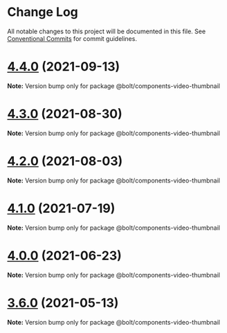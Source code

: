 # Change Log

All notable changes to this project will be documented in this file.
See [Conventional Commits](https://conventionalcommits.org) for commit guidelines.

# [4.4.0](https://github.com/boltdesignsystem/bolt/tree/master/packages/components/bolt-video-thumbnail/compare/v4.3.0...v4.4.0) (2021-09-13)

**Note:** Version bump only for package @bolt/components-video-thumbnail





# [4.3.0](https://github.com/boltdesignsystem/bolt/tree/master/packages/components/bolt-video-thumbnail/compare/v4.2.3...v4.3.0) (2021-08-30)

**Note:** Version bump only for package @bolt/components-video-thumbnail





# [4.2.0](https://github.com/boltdesignsystem/bolt/tree/master/packages/components/bolt-video-thumbnail/compare/v4.1.1...v4.2.0) (2021-08-03)

**Note:** Version bump only for package @bolt/components-video-thumbnail





# [4.1.0](https://github.com/boltdesignsystem/bolt/tree/master/packages/components/bolt-video-thumbnail/compare/v4.0.2...v4.1.0) (2021-07-19)

**Note:** Version bump only for package @bolt/components-video-thumbnail





# [4.0.0](https://github.com/boltdesignsystem/bolt/tree/master/packages/components/bolt-video-thumbnail/compare/v4.0.0-beta-4...v4.0.0) (2021-06-23)

**Note:** Version bump only for package @bolt/components-video-thumbnail





# [3.6.0](https://github.com/boltdesignsystem/bolt/tree/master/packages/components/bolt-video-thumbnail/compare/v3.5.4...v3.6.0) (2021-05-13)

**Note:** Version bump only for package @bolt/components-video-thumbnail
